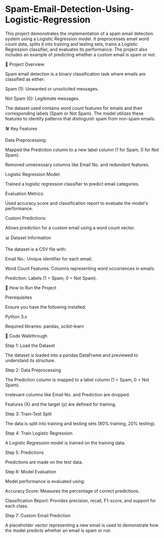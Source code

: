 # Spam-Email-Detection-Using-Logistic-Regression

This project demonstrates the implementation of a spam email detection system using a Logistic Regression model. It preprocesses email word count data, splits it into training and testing sets, trains a Logistic Regression classifier, and evaluates its performance. The project also includes an example of predicting whether a custom email is spam or not.



📄 Project Overview

Spam email detection is a binary classification task where emails are classified as either:

Spam (1): Unwanted or unsolicited messages.

Not Spam (0): Legitimate messages.


The dataset used contains word count features for emails and their corresponding labels (Spam or Not Spam). The model utilizes these features to identify patterns that distinguish spam from non-spam emails.




🛠️ Key Features

Data Preprocessing:

Mapped the Prediction column to a new label column (1 for Spam, 0 for Not Spam).

Removed unnecessary columns like Email No. and redundant features.


Logistic Regression Model:

Trained a logistic regression classifier to predict email categories.


Evaluation Metrics:

Used accuracy score and classification report to evaluate the model's performance.


Custom Predictions:

Allows prediction for a custom email using a word count vector.





📊 Dataset Information

The dataset is a CSV file with:

Email No.: Unique identifier for each email.

Word Count Features: Columns representing word occurrences in emails.

Prediction: Labels (1 = Spam, 0 = Not Spam).




🚀 How to Run the Project

Prerequisites

Ensure you have the following installed:

Python 3.x

Required libraries: pandas, scikit-learn




📝 Code Walkthrough

Step 1: Load the Dataset

The dataset is loaded into a pandas DataFrame and previewed to understand its structure.

Step 2: Data Preprocessing

The Prediction column is mapped to a label column (1 = Spam, 0 = Not Spam).

Irrelevant columns like Email No. and Prediction are dropped.

Features (X) and the target (y) are defined for training.


Step 3: Train-Test Split

The data is split into training and testing sets (80% training, 20% testing).

Step 4: Train Logistic Regression

A Logistic Regression model is trained on the training data.

Step 5: Predictions

Predictions are made on the test data.

Step 6: Model Evaluation

Model performance is evaluated using:

Accuracy Score: Measures the percentage of correct predictions.

Classification Report: Provides precision, recall, F1-score, and support for each class.


Step 7: Custom Email Prediction

A placeholder vector representing a new email is used to demonstrate how the model predicts whether an email is spam or not.

